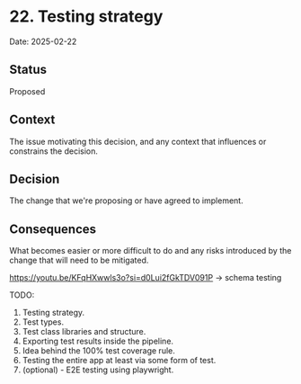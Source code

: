 # 22. Testing strategy

Date: 2025-02-22

## Status

Proposed

## Context

The issue motivating this decision, and any context that influences or constrains the decision.

## Decision

The change that we're proposing or have agreed to implement.

## Consequences

What becomes easier or more difficult to do and any risks introduced by the change that will need to be mitigated.


https://youtu.be/KFqHXwwls3o?si=d0Lui2fGkTDV091P -> schema testing

TODO:
1. Testing strategy.
2. Test types.
3. Test class libraries and structure.
4. Exporting test results inside the pipeline.
5. Idea behind the 100% test coverage rule.
6. Testing the entire app at least via some form of test.
7. (optional) - E2E testing using playwright.